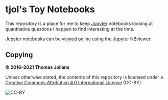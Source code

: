 # tjol's Toy Notebooks

This repository is a place for me to keep [Jupyter][] notebooks looking at 
quantitative questions I happen to find interesting at the time.

Jupyter notebooks can be [viewed online][nbviewer] using the Jupyter NBviewer.

## Copying

**© 2016–2021 Thomas Jollans**

Unless otherwise stated, the contents of this repository is licensed under a
[Creative Commons Attribution 4.0 International License][ccby] (CC-BY)

![CC-BY](https://i.creativecommons.org/l/by/4.0/88x31.png)


[Jupyter]: http://jupyter.org/
[nbviewer]: https://nbviewer.jupyter.org/github/tjol/toy-notebooks/tree/master/
[ccby]: http://creativecommons.org/licenses/by/4.0/
